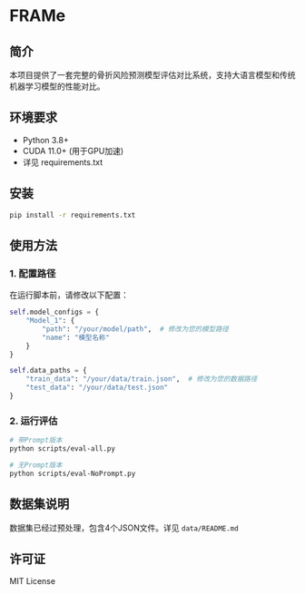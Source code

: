 # FRAMe

## 简介
本项目提供了一套完整的骨折风险预测模型评估对比系统，支持大语言模型和传统机器学习模型的性能对比。

## 环境要求
- Python 3.8+
- CUDA 11.0+ (用于GPU加速)
- 详见 requirements.txt

## 安装
```bash
pip install -r requirements.txt
```

## 使用方法

### 1. 配置路径
在运行脚本前，请修改以下配置：

```python
self.model_configs = {
    "Model_1": {
        "path": "/your/model/path",  # 修改为您的模型路径
        "name": "模型名称"
    }
}

self.data_paths = {
    "train_data": "/your/data/train.json",  # 修改为您的数据路径
    "test_data": "/your/data/test.json"
}
```

### 2. 运行评估
```bash
# 带Prompt版本
python scripts/eval-all.py

# 无Prompt版本
python scripts/eval-NoPrompt.py
```

## 数据集说明
数据集已经过预处理，包含4个JSON文件。详见 `data/README.md`


## 许可证
MIT License
